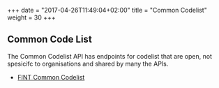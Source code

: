 +++
date = "2017-04-26T11:49:04+02:00"
title = "Common Codelist"
weight = 30
+++

## Common Code List
The Common Codelist API has endpoints for codelist that are open, not spesicifc to organisations and shared by many the APIs. 

<ul class="fa-ul">
  <li><i class="fa-li fa fa-github"></i><a href="https://github.com/FINTprosjektet/fint-common-codelist">FINT Common Codelist</a></li>
</ul>
